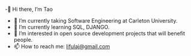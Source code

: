 
-👋 Hi there, I’m Tao
- 🌱 I’m currently taking Software Engineering at Carleton University.
- 🔭 I’m currently learning SQL, DJANGO.
- 👯 I’m interested in open source development projects that will benefit people.
- 📫 How to reach me: lifulaj@gmail.com
